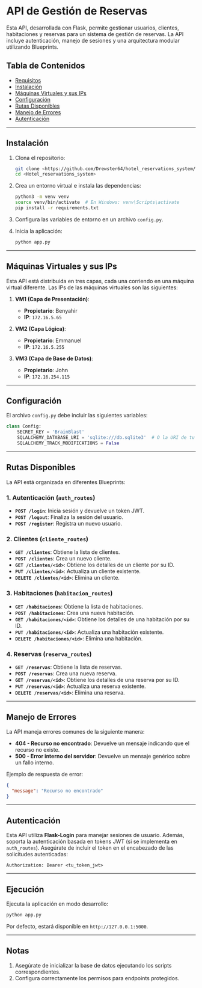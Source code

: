 # API de Gestión de Reservas

Esta API, desarrollada con Flask, permite gestionar usuarios, clientes, habitaciones y reservas para un sistema de gestión de reservas. La API incluye autenticación, manejo de sesiones y una arquitectura modular utilizando Blueprints.

## Tabla de Contenidos
- [Requisitos](#requisitos)
- [Instalación](#instalación)
- [Máquinas Virtuales y sus IPs](#máquinas-virtuales-y-sus-ips)
- [Configuración](#configuración)
- [Rutas Disponibles](#rutas-disponibles)
- [Manejo de Errores](#manejo-de-errores)
- [Autenticación](#autenticación)

---

## Instalación

1. Clona el repositorio:
   ```bash
   git clone <https://github.com/Drewster64/hotel_reservations_system/tree/main>
   cd <Hotel_reservations_system>
   ```

2. Crea un entorno virtual e instala las dependencias:
   ```bash
   python3 -m venv venv
   source venv/bin/activate  # En Windows: venv\Scripts\activate
   pip install -r requirements.txt
   ```

3. Configura las variables de entorno en un archivo `config.py`.

4. Inicia la aplicación:
   ```bash
   python app.py
   ```

---

## Máquinas Virtuales y sus IPs

Esta API está distribuida en tres capas, cada una corriendo en una máquina virtual diferente. Las IPs de las máquinas virtuales son las siguientes:

1. **VM1 (Capa de Presentación)**:
   - **Propietario**: Benyahir
   - **IP**: `172.16.5.65`

2. **VM2 (Capa Lógica)**:
   - **Propietario**: Emmanuel
   - **IP**: `172.16.5.255`

3. **VM3 (Capa de Base de Datos)**:
   - **Propietario**: John
   - **IP**: `172.16.254.115`

---
## Configuración

El archivo `config.py` debe incluir las siguientes variables:

```python
class Config:
    SECRET_KEY = 'BrainBlast'
    SQLALCHEMY_DATABASE_URI = 'sqlite:///db.sqlite3'  # O la URI de tu base de datos
    SQLALCHEMY_TRACK_MODIFICATIONS = False
```

---

## Rutas Disponibles

La API está organizada en diferentes Blueprints:

### 1. **Autenticación (`auth_routes`)**

- **`POST /login`**: Inicia sesión y devuelve un token JWT.
- **`POST /logout`**: Finaliza la sesión del usuario.
- **`POST /register`**: Registra un nuevo usuario.

### 2. **Clientes (`cliente_routes`)**

- **`GET /clientes`**: Obtiene la lista de clientes.
- **`POST /clientes`**: Crea un nuevo cliente.
- **`GET /clientes/<id>`**: Obtiene los detalles de un cliente por su ID.
- **`PUT /clientes/<id>`**: Actualiza un cliente existente.
- **`DELETE /clientes/<id>`**: Elimina un cliente.

### 3. **Habitaciones (`habitacion_routes`)**

- **`GET /habitaciones`**: Obtiene la lista de habitaciones.
- **`POST /habitaciones`**: Crea una nueva habitación.
- **`GET /habitaciones/<id>`**: Obtiene los detalles de una habitación por su ID.
- **`PUT /habitaciones/<id>`**: Actualiza una habitación existente.
- **`DELETE /habitaciones/<id>`**: Elimina una habitación.

### 4. **Reservas (`reserva_routes`)**

- **`GET /reservas`**: Obtiene la lista de reservas.
- **`POST /reservas`**: Crea una nueva reserva.
- **`GET /reservas/<id>`**: Obtiene los detalles de una reserva por su ID.
- **`PUT /reservas/<id>`**: Actualiza una reserva existente.
- **`DELETE /reservas/<id>`**: Elimina una reserva.

---

## Manejo de Errores

La API maneja errores comunes de la siguiente manera:

- **404 - Recurso no encontrado**: Devuelve un mensaje indicando que el recurso no existe.
- **500 - Error interno del servidor**: Devuelve un mensaje genérico sobre un fallo interno.

Ejemplo de respuesta de error:

```json
{
  "message": "Recurso no encontrado"
}
```

---

## Autenticación

Esta API utiliza **Flask-Login** para manejar sesiones de usuario. Además, soporta la autenticación basada en tokens JWT (si se implementa en `auth_routes`). Asegúrate de incluir el token en el encabezado de las solicitudes autenticadas:

```http
Authorization: Bearer <tu_token_jwt>
```

---

## Ejecución

Ejecuta la aplicación en modo desarrollo:

```bash
python app.py
```

Por defecto, estará disponible en `http://127.0.0.1:5000`.

---

## Notas

1. Asegúrate de inicializar la base de datos ejecutando los scripts correspondientes.
2. Configura correctamente los permisos para endpoints protegidos.
